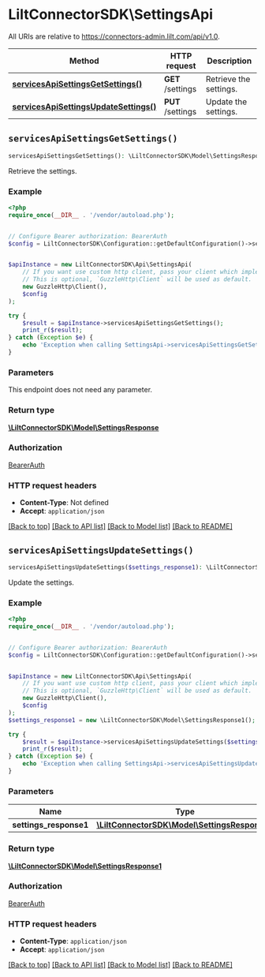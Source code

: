 # LiltConnectorSDK\SettingsApi

All URIs are relative to https://connectors-admin.lilt.com/api/v1.0.

Method | HTTP request | Description
------------- | ------------- | -------------
[**servicesApiSettingsGetSettings()**](SettingsApi.md#servicesApiSettingsGetSettings) | **GET** /settings | Retrieve the settings.
[**servicesApiSettingsUpdateSettings()**](SettingsApi.md#servicesApiSettingsUpdateSettings) | **PUT** /settings | Update the settings.


## `servicesApiSettingsGetSettings()`

```php
servicesApiSettingsGetSettings(): \LiltConnectorSDK\Model\SettingsResponse
```

Retrieve the settings.

### Example

```php
<?php
require_once(__DIR__ . '/vendor/autoload.php');


// Configure Bearer authorization: BearerAuth
$config = LiltConnectorSDK\Configuration::getDefaultConfiguration()->setAccessToken('YOUR_ACCESS_TOKEN');


$apiInstance = new LiltConnectorSDK\Api\SettingsApi(
    // If you want use custom http client, pass your client which implements `GuzzleHttp\ClientInterface`.
    // This is optional, `GuzzleHttp\Client` will be used as default.
    new GuzzleHttp\Client(),
    $config
);

try {
    $result = $apiInstance->servicesApiSettingsGetSettings();
    print_r($result);
} catch (Exception $e) {
    echo 'Exception when calling SettingsApi->servicesApiSettingsGetSettings: ', $e->getMessage(), PHP_EOL;
}
```

### Parameters

This endpoint does not need any parameter.

### Return type

[**\LiltConnectorSDK\Model\SettingsResponse**](../Model/SettingsResponse.md)

### Authorization

[BearerAuth](../../README.md#BearerAuth)

### HTTP request headers

- **Content-Type**: Not defined
- **Accept**: `application/json`

[[Back to top]](#) [[Back to API list]](../../README.md#endpoints)
[[Back to Model list]](../../README.md#models)
[[Back to README]](../../README.md)

## `servicesApiSettingsUpdateSettings()`

```php
servicesApiSettingsUpdateSettings($settings_response1): \LiltConnectorSDK\Model\SettingsResponse1
```

Update the settings.

### Example

```php
<?php
require_once(__DIR__ . '/vendor/autoload.php');


// Configure Bearer authorization: BearerAuth
$config = LiltConnectorSDK\Configuration::getDefaultConfiguration()->setAccessToken('YOUR_ACCESS_TOKEN');


$apiInstance = new LiltConnectorSDK\Api\SettingsApi(
    // If you want use custom http client, pass your client which implements `GuzzleHttp\ClientInterface`.
    // This is optional, `GuzzleHttp\Client` will be used as default.
    new GuzzleHttp\Client(),
    $config
);
$settings_response1 = new \LiltConnectorSDK\Model\SettingsResponse1(); // \LiltConnectorSDK\Model\SettingsResponse1

try {
    $result = $apiInstance->servicesApiSettingsUpdateSettings($settings_response1);
    print_r($result);
} catch (Exception $e) {
    echo 'Exception when calling SettingsApi->servicesApiSettingsUpdateSettings: ', $e->getMessage(), PHP_EOL;
}
```

### Parameters

Name | Type | Description  | Notes
------------- | ------------- | ------------- | -------------
 **settings_response1** | [**\LiltConnectorSDK\Model\SettingsResponse1**](../Model/SettingsResponse1.md)|  | [optional]

### Return type

[**\LiltConnectorSDK\Model\SettingsResponse1**](../Model/SettingsResponse1.md)

### Authorization

[BearerAuth](../../README.md#BearerAuth)

### HTTP request headers

- **Content-Type**: `application/json`
- **Accept**: `application/json`

[[Back to top]](#) [[Back to API list]](../../README.md#endpoints)
[[Back to Model list]](../../README.md#models)
[[Back to README]](../../README.md)
